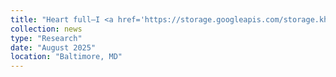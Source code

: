 ```yaml
---
title: "Heart full—I <a href='https://storage.googleapis.com/storage.khchao.com/K-H_Chao_dissertation.pdf' target='_blank'>defended my PhD</a> at Johns Hopkins on August 25, 2025. I’m deeply thankful to my advisors, Steven Salzberg & Mihaela Pertea; my committee—Ben Langmead, David Kelley, and Anqi Liu; labmates, friends, and family—for your unwavering support."
collection: news
type: "Research"
date: "August 2025"
location: "Baltimore, MD"
---
```

